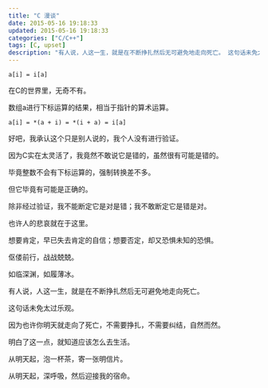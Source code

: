 ```yaml
---
title: "C 漫谈"
date: 2015-05-16 19:18:33
updated: 2015-05-16 19:18:33
categories: ["C/C++"]
tags: [C, upset]
description: "有人说，人这一生，就是在不断挣扎然后无可避免地走向死亡。 这句话未免太过乐观。 因为也许你明天就走向了死亡，不需要挣扎，不需要纠结，自然而然。 明白了这一点，就知道应该怎么去生活。 从明天起，泡一杯茶，寄一张明信片。 从明天起，深呼吸，然后迎接我的宿命。"
---
```


```
a[i] = i[a]
```

在C的世界里，无奇不有。

数组a进行下标运算的结果，相当于指针的算术运算。

```
a[i] = *(a + i) = *(i + a) = i[a]
```

好吧，我承认这个只是别人说的，我个人没有进行验证。

因为C实在太灵活了，我竟然不敢说它是错的，虽然很有可能是错的。

毕竟整数不会有下标运算的，强制转换差不多。

但它毕竟有可能是正确的。

除非经过验证，我不能断定它是对是错；我不敢断定它是错是对。

也许人的悲哀就在于这里。

想要肯定，早已失去肯定的自信；想要否定，却又恐惧未知的恐惧。

伛偻前行，战战兢兢。

如临深渊，如履薄冰。

有人说，人这一生，就是在不断挣扎然后无可避免地走向死亡。

这句话未免太过乐观。

因为也许你明天就走向了死亡，不需要挣扎，不需要纠结，自然而然。

明白了这一点，就知道应该怎么去生活。

从明天起，泡一杯茶，寄一张明信片。

从明天起，深呼吸，然后迎接我的宿命。

